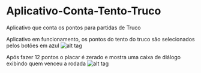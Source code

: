 # Aplicativo-Conta-Tento-Truco
Aplicativo que conta os pontos para partidas de Truco

Aplicativo em funcionamento, os pontos do tento do truco são selecionados pelos botões em azul
![alt tag](http://i.imgur.com/LVvHk3z.png)

Após fazer 12 pontos o placar é zerado e mostra uma caixa de diálogo exibindo quem venceu a rodada
![alt tag](http://i.imgur.com/ttd0siP.png)
